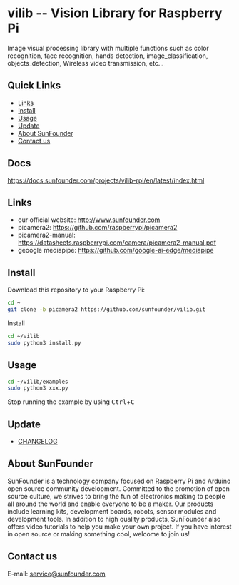 
# vilib -- Vision Library for Raspberry Pi

Image visual processing library with multiple functions such as color recognition, face recognition, hands detection, image_classification, objects_detection, Wireless video transmission, etc...

## Quick Links

- [Links](#links)
- [Install](#install)
- [Usage](#usage)
- [Update](#update)
- [About SunFounder](#about-sunfounder)
- [Contact us](#contact-us)

## Docs

<https://docs.sunfounder.com/projects/vilib-rpi/en/latest/index.html>

## Links

- our official website: <http://www.sunfounder.com>
- picamera2: <https://github.com/raspberrypi/picamera2>
- picamera2-manual: <https://datasheets.raspberrypi.com/camera/picamera2-manual.pdf>
- geoogle mediapipe: <https://github.com/google-ai-edge/mediapipe>

## Install

Download this repository to your Raspberry Pi:

```bash
cd ~
git clone -b picamera2 https://github.com/sunfounder/vilib.git
```

Install

```bash
cd ~/vilib
sudo python3 install.py 
```

## Usage

```bash
cd ~/vilib/examples
sudo python3 xxx.py
```

Stop running the example by using <kbd>Ctrl</kbd>+<kbd>C</kbd>

## Update

- [CHANGELOG]

## About SunFounder

SunFounder is a technology company focused on Raspberry Pi and Arduino open source community development. Committed to the promotion of open source culture, we strives to bring the fun of electronics making to people all around the world and enable everyone to be a maker. Our products include learning kits, development boards, robots, sensor modules and development tools. In addition to high quality products, SunFounder also offers video tutorials to help you make your own project. If you have interest in open source or making something cool, welcome to join us!

## Contact us

E-mail:
    service@sunfounder.com

[CHANGELOG]:https://github.com/sunfounder/vilib/blob/master/CHANGELOG.md
